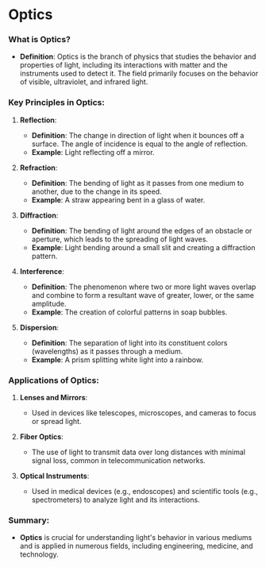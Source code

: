 # Optics

### What is Optics?
- **Definition**: Optics is the branch of physics that studies the behavior and properties of light, including its interactions with matter and the instruments used to detect it. The field primarily focuses on the behavior of visible, ultraviolet, and infrared light.

### Key Principles in Optics:
1. **Reflection**:
   - **Definition**: The change in direction of light when it bounces off a surface. The angle of incidence is equal to the angle of reflection.
   - **Example**: Light reflecting off a mirror.

2. **Refraction**:
   - **Definition**: The bending of light as it passes from one medium to another, due to the change in its speed.
   - **Example**: A straw appearing bent in a glass of water.

3. **Diffraction**:
   - **Definition**: The bending of light around the edges of an obstacle or aperture, which leads to the spreading of light waves.
   - **Example**: Light bending around a small slit and creating a diffraction pattern.

4. **Interference**:
   - **Definition**: The phenomenon where two or more light waves overlap and combine to form a resultant wave of greater, lower, or the same amplitude.
   - **Example**: The creation of colorful patterns in soap bubbles.

5. **Dispersion**:
   - **Definition**: The separation of light into its constituent colors (wavelengths) as it passes through a medium.
   - **Example**: A prism splitting white light into a rainbow.

### Applications of Optics:
1. **Lenses and Mirrors**:
   - Used in devices like telescopes, microscopes, and cameras to focus or spread light.

2. **Fiber Optics**:
   - The use of light to transmit data over long distances with minimal signal loss, common in telecommunication networks.

3. **Optical Instruments**:
   - Used in medical devices (e.g., endoscopes) and scientific tools (e.g., spectrometers) to analyze light and its interactions.

### Summary:
- **Optics** is crucial for understanding light's behavior in various mediums and is applied in numerous fields, including engineering, medicine, and technology.
